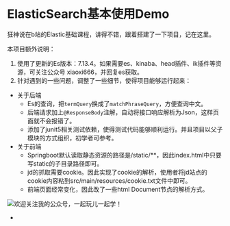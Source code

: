 # ElasticSearch基本使用Demo

狂神说在b站的Elastic基础课程，讲得不错，跟着搭建了一下项目，记在这里。

本项目额外说明：
1. 使用了更新的Es版本：7.13.4。如果需要es、kinaba、head插件、ik插件等资源，可关注公众号 xiaoxi666，并回复es获取。
2. 针对遇到的一些问题，调整了一些细节，使得项目能够运行起来：
- 关于后端
    - Es的查询，把`termQuery`换成了`matchPhraseQuery`，方便查询中文。
    - 后端请求加上`@ResponseBody`注解，自动将接口响应解析为Json，这样页面就不会报错了。
    - 添加了junit5相关测试依赖，使得测试代码能够顺利运行。并且项目以父子模块的方式组织，初学者可参考。
- 关于前端
    - Springboot默认读取静态资源的路径是/static/**，因此index.html中只要写static的子目录路径即可。
    - jd的抓取需要cookie。因此实现了cookie的解析，使用者将jd站点的cookie内容粘到src/main/resources/cookie.txt文件中即可。
    - 前端页面经常变化，因此改了一些html Document节点的解析方式。

![欢迎关注我的公众号，一起玩儿一起学！](https://camo.githubusercontent.com/0cd10b3bef290f2b304e303bc0800b4be5ebfbbc968dbbbc19af8ba8a300065b/68747470733a2f2f696d67323032302e636e626c6f67732e636f6d2f626c6f672f3630393132342f3230323130322f3630393132342d32303231303231373230303635343139352d323134303534393438312e706e67)

-